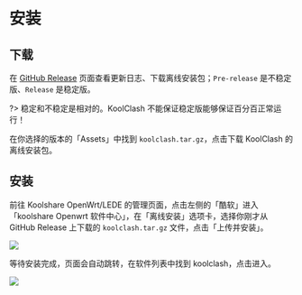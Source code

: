 # 安装

## 下载

在 [GitHub Release](https://github.com/SukkaW/Koolshare-Clash/releases/) 页面查看更新日志、下载离线安装包；`Pre-release` 是不稳定版、`Release` 是稳定版。

?> 稳定和不稳定是相对的。KoolClash 不能保证稳定版能够保证百分百正常运行！

在你选择的版本的「Assets」中找到 `koolclash.tar.gz`，点击下载 KoolClash 的离线安装包。

## 安装

前往 Koolshare OpenWrt/LEDE 的管理页面，点击左侧的「酷软」进入「koolshare Openwrt 软件中心」，在「离线安装」选项卡，选择你刚才从 GitHub Release 上下载的 `koolclash.tar.gz` 文件，点击「上传并安装」。

![](/img/install-2.png)

等待安装完成，页面会自动跳转，在软件列表中找到 koolclash，点击进入。

![](/img/install-3.png)
